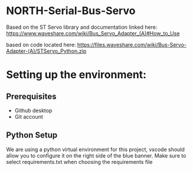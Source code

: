# NORTH-Serial-Bus-Servo

Based on the ST Servo library and documentation linked here: https://www.waveshare.com/wiki/Bus_Servo_Adapter_(A)#How_to_Use

based on code located here: https://files.waveshare.com/wiki/Bus-Servo-Adapter-(A)/STServo_Python.zip

# Setting up the environment:
## Prerequisites
- Github desktop
- Git account
## Python Setup
We are using a python virtual environment for this project, vscode should allow you to configure it on the right side of the blue banner. Make sure to select requirements.txt when choosing the requirements file 
